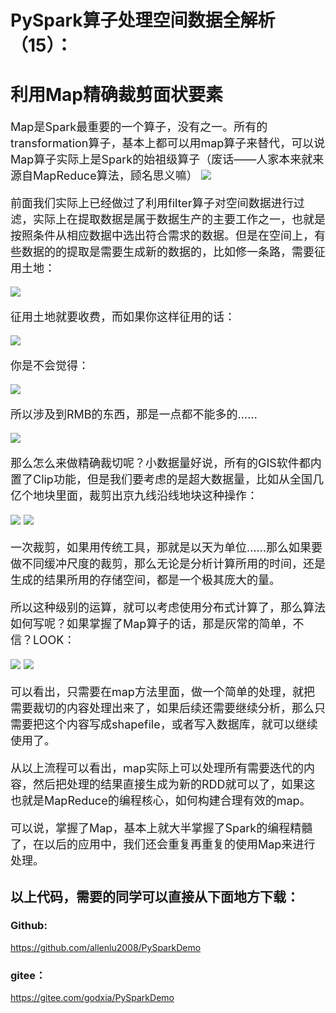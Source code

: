 # PySpark算子处理空间数据全解析（15）：
# 利用Map精确裁剪面状要素

<font size=4>
Map是Spark最重要的一个算子，没有之一。所有的transformation算子，基本上都可以用map算子来替代，可以说Map算子实际上是Spark的始祖级算子（废话——人家本来就来源自MapReduce算法，顾名思义嘛）

<img src="./img/1.jpg"/>

前面我们实际上已经做过了利用filter算子对空间数据进行过滤，实际上在提取数据是属于数据生产的主要工作之一，也就是按照条件从相应数据中选出符合需求的数据。但是在空间上，有些数据的的提取是需要生成新的数据的，比如修一条路，需要征用土地：

<img src="./img/2.jpg"/>

征用土地就要收费，而如果你这样征用的话：

<img src="./img/3.jpg"/>

你是不会觉得：

<img src="./img/4.jpg"/>

所以涉及到RMB的东西，那是一点都不能多的……

<img src="./img/5.jpg"/>

那么怎么来做精确裁切呢？小数据量好说，所有的GIS软件都内置了Clip功能，但是我们要考虑的是超大数据量，比如从全国几亿个地块里面，裁剪出京九线沿线地块这种操作：

<img src="./img/6.jpg"/>

<img src="./img/7.jpg"/>

一次裁剪，如果用传统工具，那就是以天为单位……那么如果要做不同缓冲尺度的裁剪，那么无论是分析计算所用的时间，还是生成的结果所用的存储空间，都是一个极其庞大的量。

所以这种级别的运算，就可以考虑使用分布式计算了，那么算法如何写呢？如果掌握了Map算子的话，那是灰常的简单，不信？LOOK：

<img src="./img/8.jpg"/>

<img src="./img/9.jpg"/>

可以看出，只需要在map方法里面，做一个简单的处理，就把需要裁切的内容处理出来了，如果后续还需要继续分析，那么只需要把这个内容写成shapefile，或者写入数据库，就可以继续使用了。

从以上流程可以看出，map实际上可以处理所有需要迭代的内容，然后把处理的结果直接生成为新的RDD就可以了，如果这也就是MapReduce的编程核心，如何构建合理有效的map。

可以说，掌握了Map，基本上就大半掌握了Spark的编程精髓了，在以后的应用中，我们还会重复再重复的使用Map来进行处理。

</font>

## 以上代码，需要的同学可以直接从下面地方下载：

### Github:
https://github.com/allenlu2008/PySparkDemo

### gitee：
https://gitee.com/godxia/PySparkDemo
